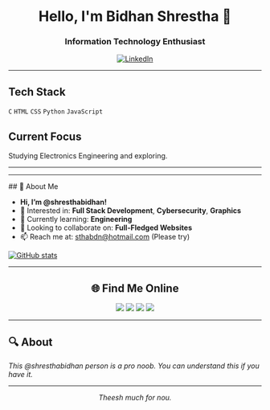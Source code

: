 <div align="center">
  
# Hello, I'm Bidhan Shrestha 👋

### Information Technology Enthusiast
[![LinkedIn](https://img.shields.io/badge/LinkedIn-%230077B5.svg?logo=linkedin&logoColor=white)](https://linkedin.com/in/shresthabidhan)
</div>

---


## Tech Stack

`C` `HTML` `CSS` `Python` `JavaScript`

## Current Focus

Studying Electronics Engineering and exploring.

---

<div align="center">
  




</div>


---
<div bgcolor="red">
## 👋 About Me

- **Hi, I’m @shresthabidhan!**
- 👀 Interested in: **Full Stack Development**, **Cybersecurity**, **Graphics**
- 🌱 Currently learning: **Engineering**
- 💞️ Looking to collaborate on: **Full-Fledged Websites**
- 📫 Reach me at: [sthabdn@hotmail.com](mailto:sthabdn@hotmail.com) (Please try)
</div>

[![GitHub stats](https://github-readme-stats.vercel.app/api?username=shresthabidhan&show_icons=true&theme=tokyonight&hide_border=true&count_private=true&hide_title=true)](https://github.com/shresthabidhan)

---

<div align="center">
  <h2>🌐 Find Me Online</h2>
  <a href="https://bit.ly/3bkAEry"><img src="https://img.shields.io/badge/YouTube-Channel-red?style=for-the-badge&logo=youtube"></a>
  <a href="https://bit.ly/3KyK7Lk"><img src="https://img.shields.io/badge/Blogspot-Blog-orange?style=for-the-badge&logo=blogger"></a>
  <a href="https://bit.ly/3CganGS"><img src="https://img.shields.io/badge/WordPress-Site-blue?style=for-the-badge&logo=wordpress"></a>
  <a href="https://b62s.glitch.me"><img src="https://img.shields.io/badge/More-Links-purple?style=for-the-badge&logo=linktree"></a>
</div>

---



## 🔍 About

*This @shresthabidhan person is a pro noob. You can understand this if you have it.*

---

<div align="center">
  <em>Theesh much for nou.</em>
</div>
</body>
